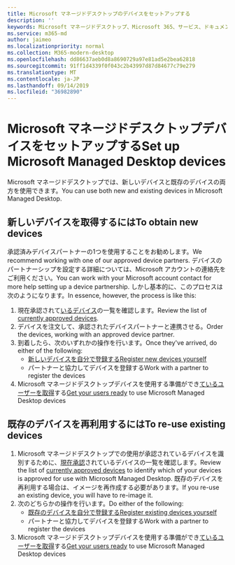 ```yaml
---
title: Microsoft マネージドデスクトップのデバイスをセットアップする
description: ''
keywords: Microsoft マネージドデスクトップ、Microsoft 365、サービス、ドキュメント
ms.service: m365-md
author: jaimeo
ms.localizationpriority: normal
ms.collection: M365-modern-desktop
ms.openlocfilehash: dd86637aeb0d8a8690729a97e81ad5e2bea62818
ms.sourcegitcommit: 91ff1d4339f0f043c2b43997d87d84677c79e279
ms.translationtype: MT
ms.contentlocale: ja-JP
ms.lasthandoff: 09/14/2019
ms.locfileid: "36982890"
---
```

# <a name="set-up-microsoft-managed-desktop-devices"></a><span data-ttu-id="1ba04-103">Microsoft マネージドデスクトップデバイスをセットアップする</span><span class="sxs-lookup"><span data-stu-id="1ba04-103">Set up Microsoft Managed Desktop devices</span></span>

<span data-ttu-id="1ba04-104">Microsoft マネージドデスクトップでは、新しいデバイスと既存のデバイスの両方を使用できます。</span><span class="sxs-lookup"><span data-stu-id="1ba04-104">You can use both new and existing devices in Microsoft Managed Desktop.</span></span>

## <a name="to-obtain-new-devices"></a><span data-ttu-id="1ba04-105">新しいデバイスを取得するには</span><span class="sxs-lookup"><span data-stu-id="1ba04-105">To obtain new devices</span></span>

<span data-ttu-id="1ba04-106">承認済みデバイスパートナーの1つを使用することをお勧めします。</span><span class="sxs-lookup"><span data-stu-id="1ba04-106">We recommend working with one of our approved device partners.</span></span> <span data-ttu-id="1ba04-107">デバイスのパートナーシップを設定する詳細については、Microsoft アカウントの連絡先をご利用ください。</span><span class="sxs-lookup"><span data-stu-id="1ba04-107">You can work with your Microsoft account contact for more help setting up a device partnership.</span></span> <span data-ttu-id="1ba04-108">しかし基本的に、このプロセスは次のようになります。</span><span class="sxs-lookup"><span data-stu-id="1ba04-108">In essence, however, the process is like this:</span></span>

1. <span data-ttu-id="1ba04-109">現在承認されて[いるデバイス](../service-description/device-list.md)の一覧を確認します。</span><span class="sxs-lookup"><span data-stu-id="1ba04-109">Review the list of [currently approved devices](../service-description/device-list.md).</span></span>
2. <span data-ttu-id="1ba04-110">デバイスを注文して、承認されたデバイスパートナーと連携させる。</span><span class="sxs-lookup"><span data-stu-id="1ba04-110">Order the devices, working with an approved device partner.</span></span>
3. <span data-ttu-id="1ba04-111">到着したら、次のいずれかの操作を行います。</span><span class="sxs-lookup"><span data-stu-id="1ba04-111">Once they've arrived, do either of the following:</span></span>
    - [<span data-ttu-id="1ba04-112">新しいデバイスを自分で登録する</span><span class="sxs-lookup"><span data-stu-id="1ba04-112">Register new devices yourself</span></span>](register-devices-self.md)
    - <span data-ttu-id="1ba04-113">パートナーと協力してデバイスを登録する</span><span class="sxs-lookup"><span data-stu-id="1ba04-113">Work with a partner to register the devices</span></span>
4. <span data-ttu-id="1ba04-114">Microsoft マネージドデスクトップデバイスを使用する準備ができ[ているユーザーを取得](get-started-devices.md)する</span><span class="sxs-lookup"><span data-stu-id="1ba04-114">[Get your users ready](get-started-devices.md) to use Microsoft Managed Desktop devices</span></span>

## <a name="to-re-use-existing-devices"></a><span data-ttu-id="1ba04-115">既存のデバイスを再利用するには</span><span class="sxs-lookup"><span data-stu-id="1ba04-115">To re-use existing devices</span></span>

1. <span data-ttu-id="1ba04-116">Microsoft マネージドデスクトップでの使用が承認されているデバイスを識別するために、[現在承認](../service-description/device-list.md)されているデバイスの一覧を確認します。</span><span class="sxs-lookup"><span data-stu-id="1ba04-116">Review the list of [currently approved devices](../service-description/device-list.md) to identify which of your devices is approved for use with Microsoft Managed Desktop.</span></span> <span data-ttu-id="1ba04-117">既存のデバイスを再利用する場合は、イメージを再作成する必要があります。</span><span class="sxs-lookup"><span data-stu-id="1ba04-117">If you re-use an existing device, you will have to re-image it.</span></span>
2. <span data-ttu-id="1ba04-118">次のどちらかの操作を行います。</span><span class="sxs-lookup"><span data-stu-id="1ba04-118">Do either of the following:</span></span>
    - [<span data-ttu-id="1ba04-119">既存のデバイスを自分で登録する</span><span class="sxs-lookup"><span data-stu-id="1ba04-119">Register existing devices yourself</span></span>](register-reused-devices-self.md)
    - <span data-ttu-id="1ba04-120">パートナーと協力してデバイスを登録する</span><span class="sxs-lookup"><span data-stu-id="1ba04-120">Work with a partner to register the devices</span></span>
3. <span data-ttu-id="1ba04-121">Microsoft マネージドデスクトップデバイスを使用する準備ができ[ているユーザーを取得](get-started-devices.md)する</span><span class="sxs-lookup"><span data-stu-id="1ba04-121">[Get your users ready](get-started-devices.md) to use Microsoft Managed Desktop devices</span></span>
